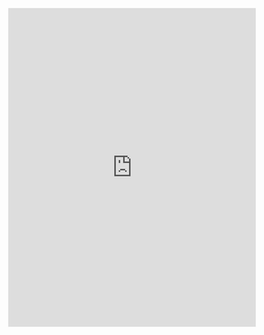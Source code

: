 <iframe src='https://cdn.knightlab.com/libs/timeline3/latest/embed/index.html?source=v2:2PACX-1vQueImEHSZT-5fNcE3snFPk9bW7O0oGTUaXJiJWdUPOHobym4X0t2Koejc88AOx0IrW4nAVnWYiHfDh&font=Default&lang=en&initial_zoom=2&height=650' width='100%' height='650' webkitallowfullscreen mozallowfullscreen allowfullscreen frameborder='0'></iframe>
